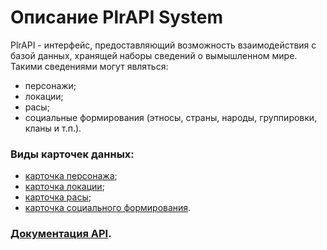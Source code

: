 # Описание PlrAPI System

PlrAPI - интерфейс, предоставляющий возможность взаимодействия с базой данных, хранящей наборы сведений о вымышленном мире. Такими сведениями могут являться:
* персонажи;
* локации;
* расы;
* социальные формирования (этносы, страны, народы, группировки, кланы и т.п.).


### Виды карточек данных:
* [карточка персонажа](datadoc/char_card.md);
* [карточка локации](datadoc/location_card.md);
* [карточка расы](datadoc/race_card.md);
* [карточка социального формирования](datadoc/socform_card.md).


### [Документация API](apidoc/index.md).
